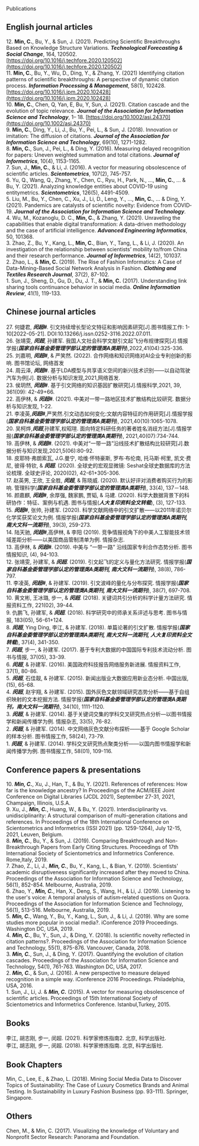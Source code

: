 Publications
## English journal articles
12\. **Min, C.**, Bu, Y., & Sun, J. (2021). Predicting Scientific Breakthroughs Based on Knowledge Structure Variations. ***Technological Forecasting & Social Change***, 164, 120502. [https://doi.org/10.1016/j.techfore.2020.120502](https://doi.org/10.1016/j.techfore.2020.120502)  
11\. **Min, C.**, Bu, Y., Wu, D., Ding, Y., & Zhang, Y. (2021) Identifying citation patterns of scientific breakthroughs: A perspective of dynamic citation process. ***Information Processing & Management***, 58(1), 102428. [https://doi.org/10.1016/j.ipm.2020.102428](https://doi.org/10.1016/j.ipm.2020.102428)  
10\.  **Min, C.**, Chen, Q, Yan, E, Bu, Y, Sun, J. (2021). Citation cascade and the evolution of topic relevance. ***Journal of the Association for Information Science and Technology***, 1– 18. [https://doi.org/10.1002/asi.24370](https://doi.org/10.1002/asi.24370)  
9\. **Min, C.**, Ding, Y., Li, J., Bu, Y., Pei, L., & Sun, J. (2018). Innovation or imitation: The diffusion of citations. ***Journal of the Association for Information Science and Technology***, 69(10), 1271-1282.  
8\. **Min, C.**, Sun, J., Pei, L., & Ding, Y. (2016). Measuring delayed recognition for papers: Uneven weighted summation and total citations. ***Journal of Informetrics***, 10(4), 1153-1165.  
7\. Sun, J., **Min, C.**, & Li, J. (2016). A vector for measuring obsolescence of scientific articles. ***Scientometrics***, 107(2), 745-757.  
6\. Yu, Q., Wang, Q., Zhang, Y., Chen, C., Ryu, H., Park, N., ..., **Min, C.**, … & Bu, Y. (2021). Analyzing knowledge entities about COVID-19 using entitymetrics. ***Scientometrics***, 126(5), 4491-4509.  
5\. Liu, M., Bu, Y., Chen, C., Xu, J., Li, D., Leng, Y., ..., **Min, C.**, … & Ding, Y. (2021). Pandemics are catalysts of scientific novelty: Evidence from COVID‐19. ***Journal of the Association for Information Science and Technology***.  
4\. Wu, M., Kozanoglu, D. C., **Min, C.**, & Zhang, Y. (2021). Unraveling the capabilities that enable digital transformation: A data-driven methodology and the case of artificial intelligence. ***Advanced Engineering Informatics***, 50, 101368.  
3\. Zhao, Z., Bu, Y., Kang, L., **Min, C.**, Bian, Y., Tang, L., & Li, J. (2020). An investigation of the relationship between scientists’ mobility to/from China and their research performance. ***Journal of Informetrics***, 14(2), 101037.  
2\. Zhao, L., & **Min, C.** (2019). The Rise of Fashion Informatics: A Case of Data-Mining-Based Social Network Analysis in Fashion. ***Clothing and Textiles Research Journal***, 37(2), 87-102.  
1\. Sun, J., Sheng, D., Gu, D., Du, J. T., & **Min, C.** (2017). Understanding link sharing tools continuance behavior in social media. ***Online Information Review***, 41(1), 119-133.  


## Chinese journal articles
27\. 何婕君, ***闵超#***. 引文持续增长型论文特征和影响因素研究[J].图书情报工作: 1-10[2022-05-21]. DOI:10.13266/j.issn.0252-3116.2022.07.011.  
26\. 张靖雯, ***闵超***, 孙建军. 我国人文社会科学文献引文起飞分布规律探究[J].情报学报(***国家自科基金委管理学部认定的管理类A类期刊***),2022,41(04):325-336.  
25\.	刘嘉明, ***闵超#***, & 严笑然. (2022). 合作网络和知识网络对AI企业专利创新的影响. 图书馆论坛, 网络首发  
24\.	周云泽, ***闵超#***. 基于LDA模型与共享语义空间的新兴技术识别——以自动驾驶汽车为例[J]. 数据分析与知识发现,2021,网络首发.  
23\.	侯玥然, ***闵超#***. 基于引文网络的知识基因扩散研究[J].情报科学,2021, 39, 361(09): 42-49+66.  
22\.	高伊林, & ***闵超#***. (2021). 中美对一带一路地区技术扩散结构比较研究. 数据分析与知识发现, 1-22.  
21\.	李凌英,***闵超#***,严笑然.引文动态如何变化:文献内容特征的作用研究[J].情报学报(***国家自科基金委管理学部认定的管理类A类期刊***), 2021,40(10):1065-1078.  
20\.	吴柯烨,***闵超***,孙建军,权昭瑄. 面向特定科研任务的著者姓名消歧方法[J].情报学报(***国家自科基金委管理学部认定的管理类A类期刊***), 2021,40(07):734-744.  
19\. 高伊林, & ***闵超#***. (2021). 中美对“一带一路”沿线技术扩散结构比较研究[J].数据分析与知识发现,2021,5(06):80-92.   
18\. 皮耶特·弗朗索瓦, J.G.曼宁, 哈维·怀特豪斯, 罗布·布伦南, 托马斯·柯里, 凯文·费尼, 彼得·特钦, & ***闵超***. (2020). 全球史的宏观显微镜: Seshat全球史数据库的方法论梳理. 全球史评论, 2020(02), 42-61+305-306.  
17\. 赵英男, 王欣, 王全胜, ***闵超***, & 陈晓威. (2020). 默认好评对消费者购买行为的影响. 管理科学(***国家自科基金委管理学部认定的管理类A类期刊***), 33(4), 137－148.  
16\. 颜嘉麒, ***闵超#***, 余厚强, 魏家鹏, 贾韬, & 马建. (2020). 科学大数据背景下的科研协作：特征、案例与机遇. 图书与情报(***人大复印资料全文转载***), (3), 127-133.  
15\. ***闵超#***, 张帅, 孙建军. (2020). 科学文献网络中的引文扩散——以2011年诺贝尔化学奖获奖论文为例. 情报学报(***国家自科基金委管理学部认定的管理类A类期刊, 南大文科一流期刊***), 39(3), 259-273.  
14\. 陆天驰, ***闵超#***,高伊林, & 李阳 (2019). 竞争情报视角下的中美人工智能技术领域差距分析——以美国商品管制清单为例. 情报杂志.  
13\. 高伊林, & ***闵超#***. (2019). 中美与 “一带一路” 沿线国家专利合作态势分析. 图书情报知识, (4), 94-103.  
12\. 张靖雯, 孙建军, & ***闵超***. (2019). 引文起飞的定义与量化方法研究. 情报学报(***国家自科基金委管理学部认定的管理类A类期刊, 南大文科一流期刊***), 38(8), 786-797.  
11\. 李凌英, ***闵超#***, & 孙建军. (2019). 引文波峰的量化与分布探究. 情报学报(***国家自科基金委管理学部认定的管理类A类期刊, 南大文科一流期刊***), 38(7), 697-708.  
10\. 黄文彬, 王冰璐, 步一, & ***闵超***. (2018). 关键词共引分析的科学计量方法研究. 情报资料工作, 221(02), 39-44.  
9\. 仇鹏飞, 孙建军, & ***闵超***. (2018). 科学研究中的师承关系评述与思考. 图书与情报, 183(05), 56-61+124.  
8\. ***闵超***, Ying Ding, 李江, & 孙建军. (2018). 单篇论著的引文扩散. 情报学报(***国家自科基金委管理学部认定的管理类A类期刊, 南大文科一流期刊, 人大复印资料全文转载***), 37(4), 341-350.  
7\. ***闵超***, 步一, & 孙建军. (2017). 基于专利大数据的中国国际专利技术流动分析. 图书与情报, 37(05), 33-39.  
6\. ***闵超***, & 孙建军. (2016). 美国政府科技报告网络服务新进展. 情报资料工作, 37(1), 80-86.  
5\. ***闵超***, 石佳靓, & 孙建军. (2015). 新闻出版业大数据应用新业态分析. 中国出版, (15), 65-68.  
4\. ***闵超***, 赵宇翔, & 孙建军. (2015). 国外灰色文献领域研究态势分析——基于自组织映射的文本挖掘方法. 情报学报(***国家自科基金委管理学部认定的管理类A类期刊，南大文科一流期刊***), 34(10), 1111-1120.  
3\. ***闵超***, & 孙建军. (2014). 基于关键词交集的学科交叉研究热点分析—以图书情报学和新闻传播学为例. 情报杂志, 33(5), 76-82.  
2\. ***闵超***, & 孙建军. (2014). 中文网络灰色文献分布探析——基于 Google Scholar 的样本分析. 图书情报工作, 58(24), 73-79.  
1\. ***闵超***, & 孙建军. (2014). 学科交叉研究热点聚类分析——以国内图书情报学和新闻传播学为例. 图书情报工作, 58(01), 109-116.

## Conference papers & presentations
10\. ***Min, C.***, Xu, J., Han, T., & Bu, Y. (2021). References of references: How far is the knowledge ancestry? In Proceedings of the ACM/IEEE Joint Conference on Digital Libraries (JCDL 2021), September 27-31, 2021, Champaign, Illinois, U.S.A.  
9\. Xu, J., ***Min, C.***, Huang, W., & Bu, Y. (2021). Interdisciplinarity vs. unidisciplinarity: A structural comparison of multi-generation citations and references. In Proceedings of the 18th International Conference on Scientometrics and Informetrics (ISSI 2021) (pp. 1259-1264), July 12-15, 2021, Leuven, Belgium.  
8\. ***Min, C.***, Bu, Y., & Sun, J. (2019). Comparing Breakthrough and Non-Breakthrough Papers from Early Citing Structures. Proceedings of 17th International Society of Scientometrics and Informetrics Conference. Rome,Italy, 2019.  
7\. Zhao, Z., Li, J., ***Min, C.***, Bu, Y., Kang, L., & Bian, Y. (2019). Scientists' academic disruptiveness significantly increased after they moved to China. Proceedings of the Association for Information Science and Technology, 56(1), 852-854. Melbourne, Australia, 2019.  
6\. Zhao, Y., ***Min, C.***, Han, X., Deng, S., Wang, H., & Li, J. (2019). Listening to the user's voice: A temporal analysis of autism‐related questions on Quora. Proceedings of the Association for Information Science and Technology, 56(1), 513-516. Melbourne, Australia, 2019.  
5\. ***Min, C.***, Wang, Y., Bu, Y., Kang, L., Sun, J., & Li, J. (2019). Why are some studies more popular in social media?. iConference 2019 Proceedings.  Washington DC, USA, 2019.  
4\. ***Min, C.***, Bu, Y., Sun, J., & Ding, Y. (2018). Is scientific novelty reflected in citation patterns?. Proceedings of the Association for Information Science and Technology, 55(1), 875-876. Vancouver, Canada, 2018.  
3\. ***Min, C.***, Sun, J., & Ding, Y. (2017). Quantifying the evolution of citation cascades. Proceedings of the Association for Information Science and Technology, 54(1), 761-763.  Washington DC, USA, 2017.  
2\. ***Min, C.***, & Sun, J. (2016). A new perspective to measure delayed recognition in a simple way. iConference 2016 Proceedings. Philadelphia, USA, 2016.  
1\. Sun, J., Li, J. & ***Min, C.*** (2015). A vector for measuring obsolescence of scientific articles. Proceedings of 15th International Society of Scientometrics and Informetrics Conference. Istanbul,Turkey, 2015.  

## Books
李江, 胡志刚, 步一, 闵超. (2021). 科学家修炼指南2. 北京, 科学出版社.  
李江, 胡志刚, 步一, 闵超. (2018). 科学家修炼指南. 北京, 科学出版社.

## Book Chapters
Min, C., Lee, E., & Zhao, L. (2018). Mining Social Media Data to Discover Topics of Sustainability: The Case of Luxury Cosmetics Brands and Animal Testing. In Sustainability in Luxury Fashion Business (pp. 93-111). Springer, Singapore.

## Others
Chen, M., & Min, C. (2017). Visualizing the knowledge of Voluntary and Nonprofit Sector Research: Panorama and Foundation.

